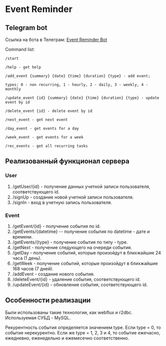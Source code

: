 # Event Reminder

## Telegram bot
Ссылка на бота в Телеграм: [Event Reminder Bot](t.me/event_reminder_pb_bot)

Command list:

    /start
    
    /help - get help
    
    /add_event {summary} {date} {time} {duration} {type} - add event;
    
    types: 0 - non recurring, 1 - hourly, 2 - daily, 3 - weekly, 4 - monthly
    
    /update_event {id} {summary} {date} {time} {duration} {type} - update event by id
    
    /delete_event {id} - delete event by id
    
    /next_event - get next event
    
    /day_event - get events for a day
    
    /week_event - get events for a week
    
    /rec_events - get all recurring tasks



## Реализованный функционал сервера
### User
1. /getUser/{id} - получение данных учетной записи пользователя, соответствующего id.
2. /signUp - создание новой учетной записи пользователя.
3. /signIn - вход в учетную запись пользователя.

### Event
1. /getEvent/{id} - получение события по id.
2. /getEvents/{datetime} -- получение события по datetime - дате и времени.
3. /getEvents/{type} - получение события по типу - type.
4. /getNext - получение следующего на очереди события.
5. /getDay - получение событий, которые произойдут в блихжайшие 24 часа (1 день).
6. /getWeek - получение событий, которые произойдут в блихжайшие 168 часов (7 дней).
7. /addEvent - создание нового события.
8. /deleteEvent/{id} - удаление события, соответствующего id.
9. /updateEvent/{id} - обновление события, соответствующего id.

## Особенности реализации
Были использованы такие технологии, как webflux и r2dbc. Используемая СУБД - MySQL.

Рекурентность события определяется значением type. Если type = 0, то событие нерекурентно. Если же type = 1, 2, 3 и 4, то событие ежечасно, ежедневно, еженедельно и ежемесечно соответственно.

